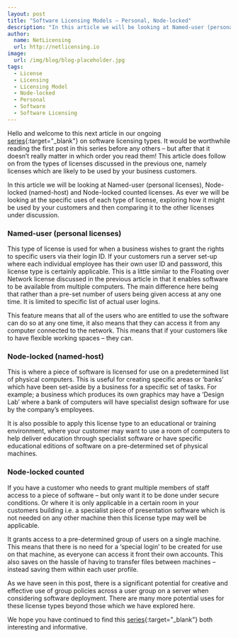 ```yaml
---
layout: post
title: "Software Licensing Models – Personal, Node-locked"
description: "In this article we will be looking at Named-user (personal licenses), Node-locked (named-host) and Node-locked counted licenses"
author:
  name: NetLicensing
  url: http://netlicensing.io
image:
  url: /img/blog/blog-placeholder.jpg
tags:
  - License
  - Licensing
  - Licensing Model
  - Node-locked
  - Personal
  - Software
  - Software Licensing
---
```


Hello and welcome to this next article in our ongoing [series](https://www.google.com/search?q=site%3Anetlicensing.io%20Software%20Licensing%20Models "Software Licensing Models"){:target="_blank"} on software licensing types. It would be worthwhile reading the first post in this series before any others – but after that it doesn&#8217;t really matter in which order you read them! This article does follow on from the types of licenses discussed in the previous one, namely licenses which are likely to be used by your business customers.

In this article we will be looking at Named-user (personal licenses), Node-locked (named-host) and Node-locked counted licenses. As ever we will be looking at the specific uses of each type of license, exploring how it might be used by your customers and then comparing it to the other licenses under discussion.

### Named-user (personal licenses)

This type of license is used for when a business wishes to grant the rights to specific users via their login ID. If your customers run a server set-up where each individual employee has their own user ID and password, this license type is certainly applicable. This is a little similar to the Floating over Network license discussed in the previous article in that it enables software to be available from multiple computers. The main difference here being that rather than a pre-set number of users being given access at any one time. It is limited to specific list of actual user logins.

This feature means that all of the users who are entitled to use the software can do so at any one time, it also means that they can access it from any computer connected to the network. This means that if your customers like to have flexible working spaces – they can.

### Node-locked (named-host)

This is where a piece of software is licensed for use on a predetermined list of physical computers. This is useful for creating specific areas or ‘banks’ which have been set-aside by a business for a specific set of tasks. For example; a business which produces its own graphics may have a ‘Design Lab’ where a bank of computers will have specialist design software for use by the company’s employees.

It is also possible to apply this license type to an educational or training environment, where your customer may want to use a room of computers to help deliver education through specialist software or have specific educational editions of software on a pre-determined set of physical machines.

### Node-locked counted

If you have a customer who needs to grant multiple members of staff access to a piece of software – but only want it to be done under secure conditions. Or where it is only applicable in a certain room in your customers building i.e. a specialist piece of presentation software which is not needed on any other machine then this license type may well be applicable.

It grants access to a pre-determined group of users on a single machine. This means that there is no need for a ‘special login’ to be created for use on that machine, as everyone can access it front their own accounts. This also saves on the hassle of having to transfer files between machines – instead saving them within each user profile.

As we have seen in this post, there is a significant potential for creative and effective use of group policies across a user group on a server when considering software deployment. There are many more potential uses for these license types beyond those which we have explored here.

We hope you have continued to find this [series](https://www.google.com/search?q=site%3Anetlicensing.io%20Software%20Licensing%20Models "Software Licensing Models"){:target="_blank"} both interesting and informative.
